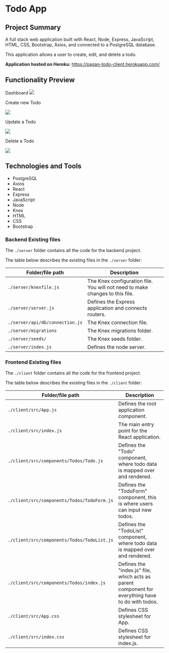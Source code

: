 # Todo App

## Project Summary

A full stack web application built with React, Node, Express, JavaScript, HTML, CSS, Bootstrap, Axios, and connected to a PostgreSQL database.

This application allows a user to create, edit, and delete a todo.

**Application hosted on Heroku:**
https://pagan-todo-client.herokuapp.com/

## Functionality Preview
Dashboard
![](https://lh5.googleusercontent.com/sDYrtz2ttmxqiRJLGy8-OOa5XeT_GHe7Dqh_RowwVGX0y9MPdKvTRaaoTE6zMRUcOX6ogd1HTLy11REnWFbrfryItv4Zl0CL9V-DDyLRBcSHuOePGaiOrjTqkDCNHOD_ROQTz_EB)

Create new Todo

![](https://lh4.googleusercontent.com/oABqQ3PD4xSc_WlT3M_gLJaXcYNKzcDTEGkAOwsdvD4qrYRb-TA5RWmjbiZpjNDtDf3YNiFxJ5uv82uXSP2aK8BQriIkrJtHmw8gSPcy1seCVo1uYsHdTv8jn0Qn5pP93a6Lvynn)

Update a Todo

![](https://lh3.googleusercontent.com/0qgnExXe1ngxPabKvS24qhjg8EC7hn2ykm5RmfHwRxtbRYNZTYXL9x7fBrn6J7bY9MWbRw7EiSHJGVfX3LJfQnYDqxP-mvUuu5GUqmkwpnaLr2GVzGocUmsYZN--37Dtug7G8wzz)

Delete a Todo

![](https://lh6.googleusercontent.com/wNL6uJX2d_3uiPfXmmw7Ive0laLxZ7RtntlJGMcbDyC4O_wIjV5sfdTQfIHm75XQpLSKRgXo3SHGRRMNhFUhgpjUQsUgBL0nWMJ-QjVxqGres3evSUdapUu9pkDN-D7mI5E5Cwgb)


## Technologies and Tools
- PostgreSQL
- Axios
- React
- Express
- JavaScript
- Node
- Knex
- HTML
- CSS
- Bootstrap


### Backend Existing files

The `./server` folder contains all the code for the backend project.

The table below describes the existing files in the `./server` folder:

| Folder/file path                                         | Description                                                                                                         |
| -------------------------------------------------------- | ------------------------------------------------------------------------------------------------------------------- |
| `./server/knexfile.js`                                   | The Knex configuration file. You will not need to make changes to this file.                                        |
| `./server/server.js`                                     | Defines the Express application and connects routers.                                                               |
| `./server/api/db/connection.js`                          | The Knex connection file.                                                                                           |
| `./server/migrations`                                    | The Knex migrations folder.                                                                                         |
| `./server/seeds/`                                        | The Knex seeds folder.                                                                                              |                                           |                                                              |
| `./server/index.js`                                      | Defines the node server.                                                                                            |

### Frontend Existing files

The `./client` folder contains all the code for the frontend project.

The table below describes the existing files in the `./client` folder:

| Folder/file path                                   | Description                                                                                            |
| -------------------------------------------------- | ------------------------------------------------------------------------------------------------------ |
| `./client/src/App.js`                              | Defines the root application component.                                                                |
| `./client/src/index.js`                            | The main entry point for the React application.                                                        |
| `./client/src/components/Todos/Todo.js`            | Defines the "Todo" component, where todo data is mapped over and rendered.                             |
| `./client/src/components/Todos/TodoForm.js`        | Defines the "TodoForm" component, this is where users can input new todos.                             |
| `./client/src/components/Todos/TodoList.js`        | Defines the "TodoList" component, where todo data is mapped over and rendered.                         |
| `./client/src/components/Todos/index.js`           | Defines the "index.js" file, which acts as parent component for everything have to do with todos.      |
| `./client/src/App.css`                             | Defines CSS stylesheet for App.                                                                        |
| `./client/src/index.css`                           | Defines CSS stylesheet for index.js.                                                                   |

